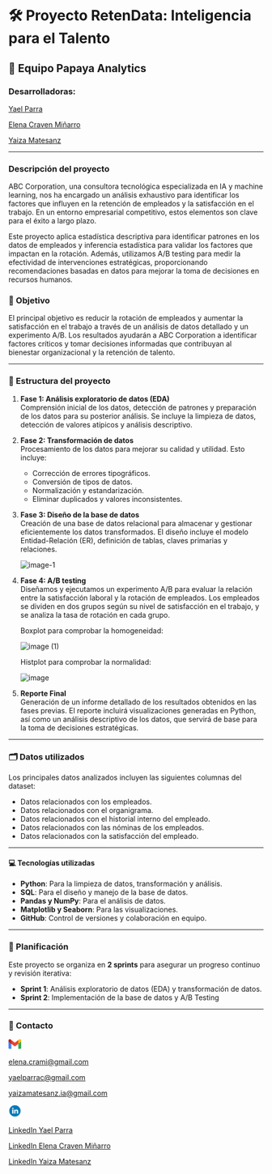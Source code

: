 # 🛠️ Proyecto RetenData: Inteligencia para el Talento

## 👥 Equipo Papaya Analytics

### Desarrolladoras:

[Yael Parra](https://www.linkedin.com/in/yael-parra/)

[Elena Craven Miñarro](https://www.linkedin.com/in/elenacravenmiñarro/)

[Yaiza Matesanz](https://www.linkedin.com/in/yaiza-matesanz-aviles/)

---

### Descripción del proyecto

ABC Corporation, una consultora tecnológica especializada en IA y machine learning, nos ha encargado un análisis exhaustivo para identificar los factores que influyen en la retención de empleados y la satisfacción en el trabajo. En un entorno empresarial competitivo, estos elementos son clave para el éxito a largo plazo.

Este proyecto aplica estadística descriptiva para identificar patrones en los datos de empleados y inferencia estadística para validar los factores que impactan en la rotación. Además, utilizamos A/B testing para medir la efectividad de intervenciones estratégicas, proporcionando recomendaciones basadas en datos para mejorar la toma de decisiones en recursos humanos.

### 🎯 Objetivo

El principal objetivo es reducir la rotación de empleados y aumentar la satisfacción en el trabajo a través de un análisis de datos detallado y un experimento A/B. Los resultados ayudarán a ABC Corporation a identificar factores críticos y tomar decisiones informadas que contribuyan al bienestar organizacional y la retención de talento.

---

### 📑 Estructura del proyecto

1. **Fase 1: Análisis exploratorio de datos (EDA)**  
   Comprensión inicial de los datos, detección de patrones y preparación de los datos para su posterior análisis. Se incluye la limpieza de datos, detección de valores atípicos y análisis descriptivo.

2. **Fase 2: Transformación de datos**  
   Procesamiento de los datos para mejorar su calidad y utilidad. Esto incluye:
   - Corrección de errores tipográficos.
   - Conversión de tipos de datos.
   - Normalización y estandarización.
   - Eliminar duplicados y valores inconsistentes.

3. **Fase 3: Diseño de la base de datos**  
   Creación de una base de datos relacional para almacenar y gestionar eficientemente los datos transformados. El diseño incluye el modelo Entidad-Relación (ER), definición de tablas, claves primarias y relaciones.

   ![image-1](https://github.com/user-attachments/assets/5faa7d73-ff71-428b-93e5-e56949bbe895)

4. **Fase 4: A/B testing**  
   Diseñamos y ejecutamos un experimento A/B para evaluar la relación entre la satisfacción laboral y la rotación de empleados. Los empleados se dividen en dos grupos según su nivel de satisfacción en el trabajo, y se analiza la tasa de rotación    en cada grupo.

    Boxplot para comprobar la homogeneidad:

   ![image (1)](https://github.com/user-attachments/assets/e44f2ab3-9f90-40d6-8e7e-d5896e512d0d)

    Histplot para comprobar la normalidad:

   ![image](https://github.com/user-attachments/assets/65a75085-4509-493d-a6a3-3357bbd666dc)

   

6. **Reporte Final**  
   Generación de un informe detallado de los resultados obtenidos en las fases previas. El reporte incluirá visualizaciones generadas en Python, así como un análisis descriptivo de los datos, que servirá de base para la toma de decisiones          estratégicas.

---

### 🗂️ Datos utilizados

Los principales datos analizados incluyen las siguientes columnas del dataset:

- Datos relacionados con los empleados.
- Datos relacionados con el organigrama.
- Datos relacionados con el historial interno del empleado.
- Datos relacionados con las nóminas de los empleados.
- Datos relacionados con la satisfacción del empleado.

---

#### 💻 Tecnologías utilizadas

- **Python**: Para la limpieza de datos, transformación y análisis.
- **SQL**: Para el diseño y manejo de la base de datos.
- **Pandas y NumPy**: Para el análisis de datos.
- **Matplotlib y Seaborn**: Para las visualizaciones.
- **GitHub**: Control de versiones y colaboración en equipo.

---

### 📅 Planificación

Este proyecto se organiza en **2 sprints** para asegurar un progreso continuo y revisión iterativa:

- **Sprint 1**: Análisis exploratorio de datos (EDA) y transformación de datos.
- **Sprint 2**: Implementación de la base de datos y A/B Testing

---

### 👥 Contacto

<img src="https://github.com/elenacrami/mi_primer_repo/blob/main/gmail.png" width="25px" />

<elena.crami@gmail.com>

<yaelparrac@gmail.com>

<yaizamatesanz.ia@gmail.com>

<img src="https://github.com/elenacrami/mi_primer_repo/blob/main/linkedin.png" width="25px" />

[LinkedIn Yael Parra](https://www.linkedin.com/in/yael-parra/)

[LinkedIn Elena Craven Miñarro](https://www.linkedin.com/in/elenacravenmiñarro/)

[LinkedIn Yaiza Matesanz](https://www.linkedin.com/in/yaiza-matesanz-aviles/)


